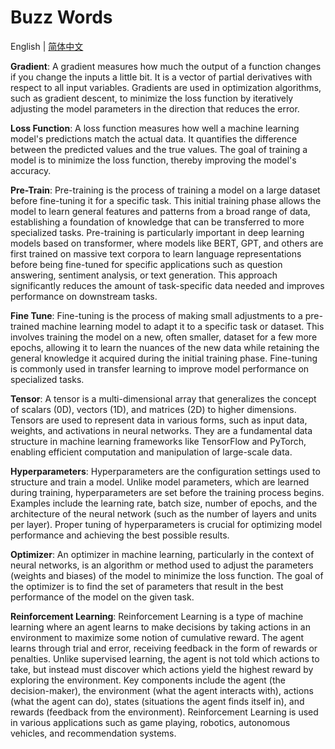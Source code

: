 # Buzz Words

English | [简体中文](./index_zh-CN.md)

**Gradient**: A gradient measures how much the output of a function changes if you change the inputs a little bit. It is a vector of partial derivatives with respect to all input variables. Gradients are used in optimization algorithms, such as gradient descent, to minimize the loss function by iteratively adjusting the model parameters in the direction that reduces the error.

**Loss Function**: A loss function measures how well a machine learning model's predictions match the actual data. It quantifies the difference between the predicted values and the true values. The goal of training a model is to minimize the loss function, thereby improving the model's accuracy.

**Pre-Train**: Pre-training is the process of training a model on a large dataset before fine-tuning it for a specific task. This initial training phase allows the model to learn general features and patterns from a broad range of data, establishing a foundation of knowledge that can be transferred to more specialized tasks. Pre-training is particularly important in deep learning models based on transformer, where models like BERT, GPT, and others are first trained on massive text corpora to learn language representations before being fine-tuned for specific applications such as question answering, sentiment analysis, or text generation. This approach significantly reduces the amount of task-specific data needed and improves performance on downstream tasks.

**Fine Tune**: Fine-tuning is the process of making small adjustments to a pre-trained machine learning model to adapt it to a specific task or dataset. This involves training the model on a new, often smaller, dataset for a few more epochs, allowing it to learn the nuances of the new data while retaining the general knowledge it acquired during the initial training phase. Fine-tuning is commonly used in transfer learning to improve model performance on specialized tasks.

**Tensor**: A tensor is a multi-dimensional array that generalizes the concept of scalars (0D), vectors (1D), and matrices (2D) to higher dimensions. Tensors are used to represent data in various forms, such as input data, weights, and activations in neural networks. They are a fundamental data structure in machine learning frameworks like TensorFlow and PyTorch, enabling efficient computation and manipulation of large-scale data.

**Hyperparameters**: Hyperparameters are the configuration settings used to structure and train a model. Unlike model parameters, which are learned during training, hyperparameters are set before the training process begins. Examples include the learning rate, batch size, number of epochs, and the architecture of the neural network (such as the number of layers and units per layer). Proper tuning of hyperparameters is crucial for optimizing model performance and achieving the best possible results.

**Optimizer**: An optimizer in machine learning, particularly in the context of neural networks, is an algorithm or method used to adjust the parameters (weights and biases) of the model to minimize the loss function. The goal of the optimizer is to find the set of parameters that result in the best performance of the model on the given task.

**Reinforcement Learning**: Reinforcement Learning is a type of machine learning where an agent learns to make decisions by taking actions in an environment to maximize some notion of cumulative reward. The agent learns through trial and error, receiving feedback in the form of rewards or penalties. Unlike supervised learning, the agent is not told which actions to take, but instead must discover which actions yield the highest reward by exploring the environment. Key components include the agent (the decision-maker), the environment (what the agent interacts with), actions (what the agent can do), states (situations the agent finds itself in), and rewards (feedback from the environment). Reinforcement Learning is used in various applications such as game playing, robotics, autonomous vehicles, and recommendation systems.
